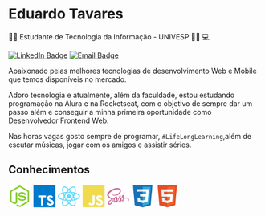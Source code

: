 # Eduardo Tavares

:man_student: Estudante de Tecnologia da Informação - UNIVESP :man_technologist: :computer:

[![LinkedIn Badge](https://img.shields.io/badge/-Eduardo%20Tavares-style?style=flat-square-old&logo=Linkedin&logoColor=white&color=%237600a9&link=https%3A%2F%2Fwww.linkedin.com%2Fin%2Feduardotavarestech%2F)](https://www.linkedin.com/in/eduardotdev/)
[![Email Badge](https://img.shields.io/badge/eduardot.dev%40icloud.com-style?style=flat-square-bold&logo=iCloud&logoColor=white&color=%237600a9&link=mailto%3Aeduardot.dev%40icloud.com)](mailto:eduardot.dev@icloud.com)

Apaixonado pelas melhores tecnologias de desenvolvimento Web e Mobile que temos disponíveis no mercado.

Adoro tecnologia e atualmente, além da faculdade, estou estudando programação na Alura e na Rocketseat, com o objetivo de sempre dar um passo além e conseguir a minha primeira oportunidade como Desenvolvedor Frontend Web.

Nas horas vagas gosto sempre de programar, `#LifeLongLearning`,além de escutar músicas, jogar com os amigos e assistir séries.

## Conhecimentos
<div style="display: inline_block">
  <img align="center" alt="Node" height="45" width="45" src="https://github.com/devicons/devicon/blob/master/icons/nodejs/nodejs-original.svg">
  <img align="center" alt="Ts" height="45" width="45" src="https://raw.githubusercontent.com/devicons/devicon/master/icons/typescript/typescript-plain.svg">
  <img align="center" alt="React" height="45" width="45" src="https://raw.githubusercontent.com/devicons/devicon/master/icons/react/react-original.svg">
  <img align="center" alt="Js" height="45" width="45" src="https://raw.githubusercontent.com/devicons/devicon/master/icons/javascript/javascript-plain.svg">
  <img align="center" alt="SASS" height="45" width="45" src="https://github.com/devicons/devicon/blob/master/icons/sass/sass-original.svg">
  <img align="center" alt="CSS" height="45" width="45" src="https://raw.githubusercontent.com/devicons/devicon/master/icons/css3/css3-original.svg">
  <img align="center" alt="HTML" height="45" width="45" src="https://raw.githubusercontent.com/devicons/devicon/master/icons/html5/html5-original.svg">
</div>
  
